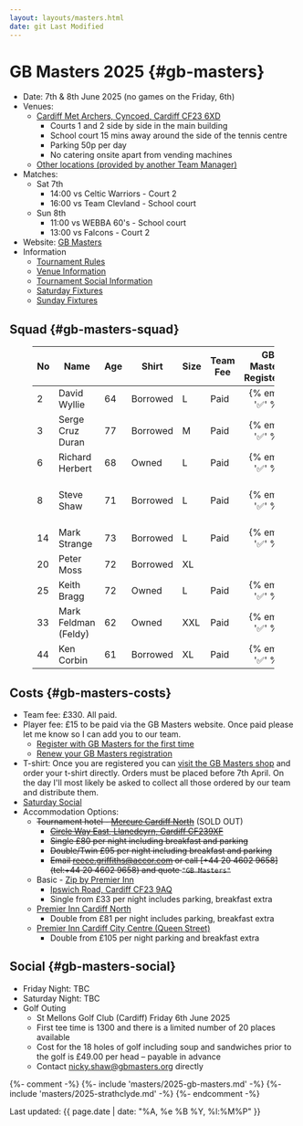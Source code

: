```yaml
---
layout: layouts/masters.html
date: git Last Modified
---
```


# GB Masters 2025 {#gb-masters}

* Date: 7th & 8th June 2025 (no games on the Friday, 6th)
* Venues:
  * [Cardiff Met Archers, Cyncoed, Cardiff CF23 6XD](https://maps.app.goo.gl/dP53Q1e6tPU2iMkz9)
    * Courts 1 and 2 side by side in the main building
	* School court 15 mins away around the side of the tennis centre
	* Parking 50p per day
	* No catering onsite apart from vending machines
  * [Other locations (provided by another Team Manager)](https://maps.app.goo.gl/E47ijJjaTKZiEj8w7)
* Matches:
  * Sat 7th
    * 14:00 vs Celtic Warriors - Court 2
    * 16:00 vs Team Clevland - School court
  * Sun 8th
    * 11:00 vs WEBBA 60's - School court
    * 13:00 vs Falcons - Court 2
* Website: [GB Masters](https://gbmasters.org)
* Information
  * [Tournament Rules](/masters/2025/gb-masters/GB%20Masters%20Rules%202023.pdf)
  * [Venue Information](/masters/2025/gb-masters/Venue-Information.pdf)
  * [Tournament Social Information](/masters/2025/gb-masters/Social-Information.pdf)
  * [Saturday Fixtures](/masters/2025/gb-masters/GB-Masters-Cardiff-Met-Saturday.pdf)
  * [Sunday Fixtures](/masters/2025/gb-masters/GB-Masters-Cardiff-Met-Sunday.pdf)

## Squad {#gb-masters-squad}

<figure>

| No  | Name | Age | Shirt | Size | Team<br>Fee | GB Masters<br>Registered | T-shirt<br>Ordered
| --- | --- | --- | --- | --- | --- | :---: | - |
| 2   | David Wyllie | 64  | Borrowed | L   | Paid | {% emoji '✅' %} | 1 x L rnd
| 3   | Serge Cruz Duran | 77  | Borrowed | M   | Paid | {% emoji '✅' %} |
| 6   | Richard Herbert | 68  | Owned | L   | Paid | {% emoji '✅' %} | 1 x XL rnd |
| 8   | Steve Shaw | 71  | Borrowed | L   | Paid | {% emoji '✅' %} | 1 x L rnd<br>1 x S v-nk
| 14  | Mark Strange | 73  | Borrowed | L   | Paid | {% emoji '✅' %} | 1 x XL rnd
| 20  | Peter Moss | 72  | Borrowed | XL   |  |  | 
| 25  | Keith Bragg | 72  | Owned | L   | Paid | {% emoji '✅' %} |
| 33  | Mark Feldman (Feldy) | 62  | Owned | XXL | Paid | {% emoji '✅' %} | 1 x XL rnd
| 44  | Ken Corbin | 61  | Borrowed | XL  | Paid | {% emoji '✅' %} | 1 x XL rnd

</figure>

## Costs {#gb-masters-costs}

* Team fee: £330. All paid.
* Player fee: £15 to be paid via the GB Masters website. Once paid please let me know so I can add you to our team.
  * [Register with GB Masters for the first time](https://gbmasters.org/register)
  * [Renew your GB Masters registration](https://gbmasters.org/login)
* T-shirt: Once you are registered you can [visit the GB Masters shop](https://gbmasters.org/shop) and order your t-shirt directly. Orders must be placed before 7th April. On the day I'll most likely be asked to collect all those ordered by our team and distribute them.
* [Saturday Social](/masters/2025/gb-masters/Social-Information.pdf)
* Accommodation Options:
  * ~~Tournament hotel - [Mercure Cardiff North](https://all.accor.com/hotel/B539/index.en.shtml)~~ (SOLD OUT)
    * ~~[Circle Way East, Llanedeyrn, Cardiff CF239XF](https://maps.app.goo.gl/bxEHkzqvVAj162C67)~~
    * ~~Single £80 per night including breakfast and parking~~
    * ~~Double/Twin £95 per night including breakfast and parking~~
    * ~~Email [reece.griffiths@accor.com](mailto:reece.griffiths@accor.com) or call \[+44 20 4602 9658\](tel:+44 20 4602 9658) and quote `"GB Masters"`~~
  * Basic - [Zip by Premier Inn](https://www.premierinn.com/gb/en/hotels/wales/glamorgan/cardiff/zip-cardiff.html)
    * [Ipswich Road, Cardiff CF23 9AQ](https://maps.app.goo.gl/uaECMjsB8k6Btuq59)
    * Single from £33 per night includes parking, breakfast extra
  * [Premier Inn Cardiff North](https://www.premierinn.com/gb/en/hotels/wales/glamorgan/cardiff/cardiff-north.html)
    * Double from £81 per night includes parking, breakfast extra
  * [Premier Inn Cardiff City Centre (Queen Street)](https://www.premierinn.com/gb/en/hotels/wales/glamorgan/cardiff/cardiff-city-centre-queen-street.html)
    * Double from £105 per night parking and breakfast extra

## Social {#gb-masters-social}

* Friday Night: TBC
* Saturday Night: TBC
* Golf Outing
  * St Mellons Golf Club (Cardiff) Friday 6th June 2025
  * First tee time is 1300 and there is a limited number of 20 places available
  * Cost for the 18 holes of golf including soup and sandwiches prior to the golf is £49.00 per head – payable in advance
  * Contact <nicky.shaw@gbmasters.org> directly

{%- comment -%}
	{%- include 'masters/2025-gb-masters.md' -%}
	{%- include 'masters/2025-strathclyde.md' -%}
{%- endcomment -%}

<footer>
  Last updated: {{ page.date | date: "%A, %e %B %Y, %l:%M%P" }}
</footer>

